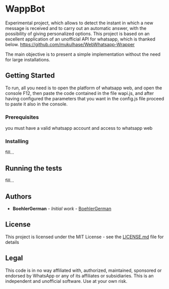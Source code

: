 # WappBot

Experimental project, which allows to detect the instant in which a new message is received and to carry out an automatic answer, with the possibility of giving personalized options.
This project is based on an excellent application of an unofficial API for whatsapp, which is thanked below.
https://github.com/mukulhase/WebWhatsapp-Wrapper

The main objective is to present a simple implementation without the need for large installations.

## Getting Started

To run, all you need is to open the platform of whatsapp web, and open the console F12, then paste the code contained in the file wapi.js,
and after having configured the parameters that you want in the config.js file proceed to paste it also in the console.

### Prerequisites

you must have a valid whatsapp account and access to whatsapp web


### Installing
fill...

## Running the tests
fill...

## Authors

* **BoehlerGerman** - *Initial work* - [BoehlerGerman](https://github.com/boehlergerman)


## License

This project is licensed under the MIT License - see the [LICENSE.md](LICENSE.md) file for details

## Legal

This code is in no way affiliated with, authorized, maintained, sponsored or endorsed by WhatsApp or any of its affiliates or subsidiaries. This is an independent and unofficial software. Use at your own risk.
